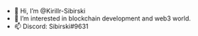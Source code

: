 - 👋 Hi, I’m @Kirillr-Sibirski
- 👀 I’m interested in blockchain development and web3 world.
- 📫 Discord: Sibirski#9631
